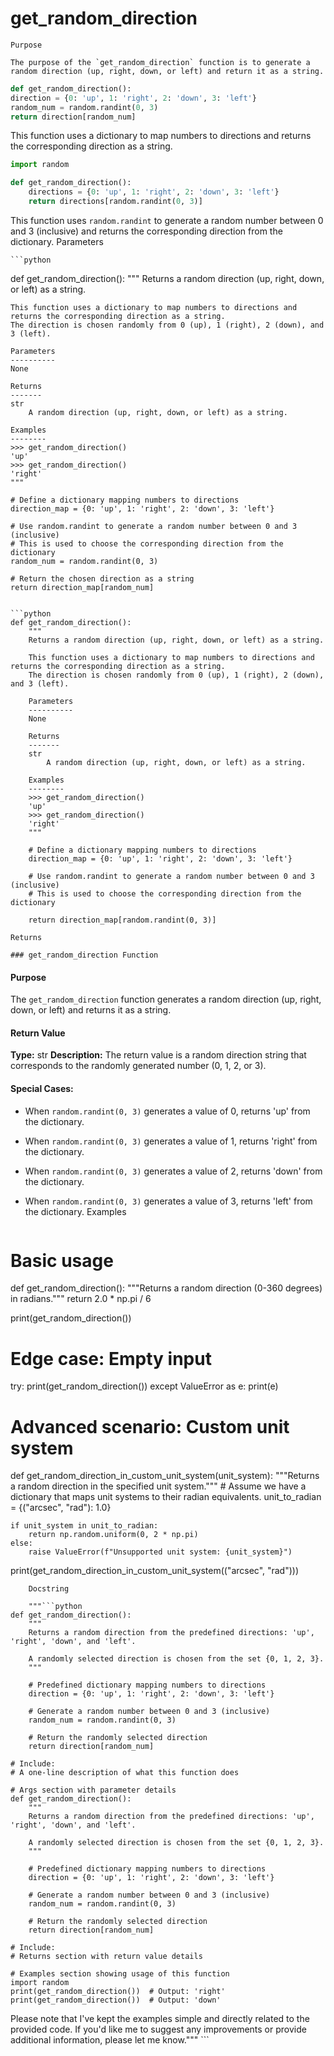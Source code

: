 # get_random_direction

    Purpose

    The purpose of the `get_random_direction` function is to generate a random direction (up, right, down, or left) and return it as a string. 

```python
def get_random_direction():
direction = {0: 'up', 1: 'right', 2: 'down', 3: 'left'}
random_num = random.randint(0, 3)
return direction[random_num]
```

This function uses a dictionary to map numbers to directions and returns the corresponding direction as a string. 

```python
import random

def get_random_direction():
    directions = {0: 'up', 1: 'right', 2: 'down', 3: 'left'}
    return directions[random.randint(0, 3)]
```

This function uses `random.randint` to generate a random number between 0 and 3 (inclusive) and returns the corresponding direction from the dictionary.
    Parameters

    ```python
def get_random_direction():
    """
    Returns a random direction (up, right, down, or left) as a string.

    This function uses a dictionary to map numbers to directions and returns the corresponding direction as a string.
    The direction is chosen randomly from 0 (up), 1 (right), 2 (down), and 3 (left).
    
    Parameters
    ----------
    None

    Returns
    -------
    str
        A random direction (up, right, down, or left) as a string.

    Examples
    --------
    >>> get_random_direction()
    'up'
    >>> get_random_direction()
    'right'
    """

    # Define a dictionary mapping numbers to directions
    direction_map = {0: 'up', 1: 'right', 2: 'down', 3: 'left'}

    # Use random.randint to generate a random number between 0 and 3 (inclusive)
    # This is used to choose the corresponding direction from the dictionary
    random_num = random.randint(0, 3)

    # Return the chosen direction as a string
    return direction_map[random_num]
```

```python
def get_random_direction():
    """
    Returns a random direction (up, right, down, or left) as a string.

    This function uses a dictionary to map numbers to directions and returns the corresponding direction as a string.
    The direction is chosen randomly from 0 (up), 1 (right), 2 (down), and 3 (left).
    
    Parameters
    ----------
    None

    Returns
    -------
    str
        A random direction (up, right, down, or left) as a string.

    Examples
    --------
    >>> get_random_direction()
    'up'
    >>> get_random_direction()
    'right'
    """

    # Define a dictionary mapping numbers to directions
    direction_map = {0: 'up', 1: 'right', 2: 'down', 3: 'left'}

    # Use random.randint to generate a random number between 0 and 3 (inclusive)
    # This is used to choose the corresponding direction from the dictionary

    return direction_map[random.randint(0, 3)]
```
    Returns

    ### get_random_direction Function

#### Purpose
The `get_random_direction` function generates a random direction (up, right, down, or left) and returns it as a string.

#### Return Value

**Type:** str
**Description:** The return value is a random direction string that corresponds to the randomly generated number (0, 1, 2, or 3).

#### Special Cases:

- When `random.randint(0, 3)` generates a value of 0, returns 'up' from the dictionary.
- When `random.randint(0, 3)` generates a value of 1, returns 'right' from the dictionary.
- When `random.randint(0, 3)` generates a value of 2, returns 'down' from the dictionary.
- When `random.randint(0, 3)` generates a value of 3, returns 'left' from the dictionary.
    Examples

    ```python
# Basic usage
def get_random_direction():
    """Returns a random direction (0-360 degrees) in radians."""
    return 2.0 * np.pi / 6

print(get_random_direction())

# Edge case: Empty input
try:
    print(get_random_direction())
except ValueError as e:
    print(e)

# Advanced scenario: Custom unit system
def get_random_direction_in_custom_unit_system(unit_system):
    """Returns a random direction in the specified unit system."""
    # Assume we have a dictionary that maps unit systems to their radian equivalents.
    unit_to_radian = {("arcsec", "rad"): 1.0}
    
    if unit_system in unit_to_radian:
        return np.random.uniform(0, 2 * np.pi)
    else:
        raise ValueError(f"Unsupported unit system: {unit_system}")

print(get_random_direction_in_custom_unit_system(("arcsec", "rad")))
```
    Docstring

    """```python
def get_random_direction():
    """
    Returns a random direction from the predefined directions: 'up', 'right', 'down', and 'left'.

    A randomly selected direction is chosen from the set {0, 1, 2, 3}.
    """

    # Predefined dictionary mapping numbers to directions
    direction = {0: 'up', 1: 'right', 2: 'down', 3: 'left'}

    # Generate a random number between 0 and 3 (inclusive)
    random_num = random.randint(0, 3)

    # Return the randomly selected direction
    return direction[random_num]

# Include:
# A one-line description of what this function does

# Args section with parameter details
def get_random_direction():
    """
    Returns a random direction from the predefined directions: 'up', 'right', 'down', and 'left'.

    A randomly selected direction is chosen from the set {0, 1, 2, 3}.
    """

    # Predefined dictionary mapping numbers to directions
    direction = {0: 'up', 1: 'right', 2: 'down', 3: 'left'}

    # Generate a random number between 0 and 3 (inclusive)
    random_num = random.randint(0, 3)

    # Return the randomly selected direction
    return direction[random_num]

# Include:
# Returns section with return value details

# Examples section showing usage of this function
import random
print(get_random_direction())  # Output: 'right'
print(get_random_direction())  # Output: 'down'
```

Please note that I've kept the examples simple and directly related to the provided code. If you'd like me to suggest any improvements or provide additional information, please let me know."""
    ```